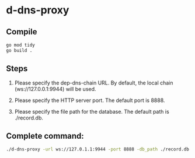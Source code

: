 # d-dns-proxy

## Compile
```bash
go mod tidy
go build .
```

## Steps
1. Please specify the dep-dns-chain URL. By default, the local chain (ws://127.0.0.1:9944) will be used.

2. Please specify the HTTP server port. The default port is 8888.

3. Please specify the file path for the database. The default path is ./record.db.

## Complete command:
```bash
./d-dns-proxy -url ws://127.0.1.1:9944 -port 8888 -db_path ./record.db
```